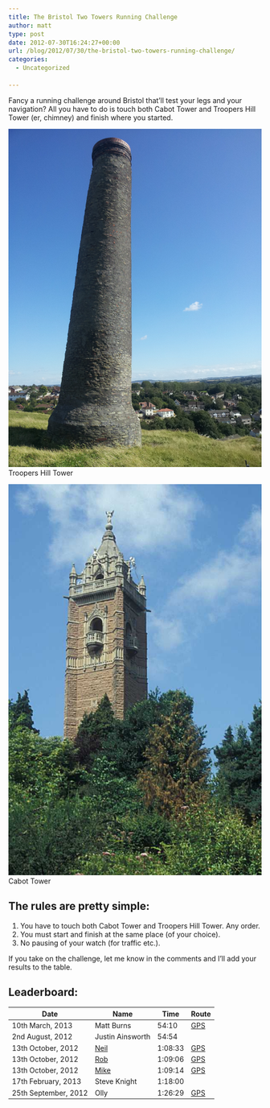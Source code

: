 ```yaml
---
title: The Bristol Two Towers Running Challenge
author: matt
type: post
date: 2012-07-30T16:24:27+00:00
url: /blog/2012/07/30/the-bristol-two-towers-running-challenge/
categories:
  - Uncategorized

---
```

Fancy a running challenge around Bristol that’ll test your legs and your navigation? All you have to do is touch both Cabot Tower and Troopers Hill Tower (er, chimney) and finish where you started.

[![](/wp-content/uploads/2012/07/2012-07-28-16.29.45.jpg)][1]
Troopers Hill Tower

[![](/wp-content/uploads/2012/07/Cabot_Tower.jpg)][2]
Cabot Tower

## The rules are pretty simple:

  1. You have to touch both Cabot Tower and Troopers Hill Tower. Any order.
  2. You must start and finish at the same place (of your choice).
  3. No pausing of your watch (for traffic etc.).

If you take on the challenge, let me know in the comments and I’ll add your results to the table.

## Leaderboard:

|Date|Name|Time|Route|
|--- |--- |--- |--- |
|10th March, 2013|Matt Burns|54:10|[GPS](http://www.endomondo.com/workouts/165910643/218757)|
|2nd August, 2012|Justin Ainsworth|54:54||
|13th October, 2012|[Neil](http://twitter.com/vegannme)|1:08:33|[GPS](http://www.endomondo.com/workouts/99830037)|
|13th October, 2012|[Rob](http://twitter.com/SRC_Rob)|1:09:06|[GPS](http://www.endomondo.com/workouts/99830037)|
|13th October, 2012|[Mike](http://twitter.com/GeekrunningUK)|1:09:14|[GPS](http://www.endomondo.com/workouts/99830037)|
|17th February, 2013|Steve Knight|1:18:00||
|25th September, 2012|Olly|1:26:29|[GPS](http://www.noom.com/cardiotrainer/tracks.php?trackId=723660421&sig=3d49524f66c3e97c6c0159dc239f87c774e57a7c)|


 [1]: http://www.mattburns.co.uk/blog/wp-content/uploads/2012/07/2012-07-28-16.29.45.jpg
 [2]: http://www.mattburns.co.uk/blog/wp-content/uploads/2012/07/Cabot_Tower.jpg